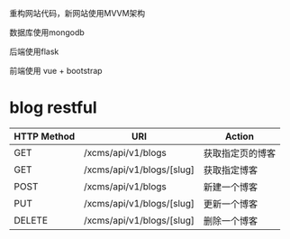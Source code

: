 重构网站代码，新网站使用MVVM架构

数据库使用mongodb

后端使用flask

前端使用 vue + bootstrap


# blog restful
HTTP Method	| URI | Action
---|---|---
GET | /xcms/api/v1/blogs | 获取指定页的博客
GET | /xcms/api/v1/blogs/[slug] | 获取指定博客
POST | /xcms/api/v1/blogs | 新建一个博客
PUT | /xcms/api/v1/blogs/[slug] | 更新一个博客
DELETE | /xcms/api/v1/blogs/[slug] | 删除一个博客

